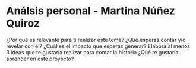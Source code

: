 # Análsis personal - Martina Núñez Quiroz

¿Por qué es relevante para ti realizar este tema? 
¿Qué esperas contar y/o revelar con él? ¿Cuál es el impacto que esperas generar? 
Elabora al menos 3 ideas que te gustaría realizar para contar la historia 
¿Qué te gustaría aprender en este proyecto? 

